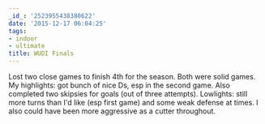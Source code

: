```yaml
---
_id_: '2523955438380622'
date: '2015-12-17 06:04:25'
tags:
- indoor
- ultimate
title: WUDI Finals
---
```


Lost two close games to finish 4th for the season. Both were solid games.
My highlights: got bunch of nice Ds, esp in the second game. Also completed
two skipsies for goals (out of three attempts). Lowlights: still more turns
than I'd like (esp first game) and some weak defense at times. I also could
have been more aggressive as a cutter throughout.

